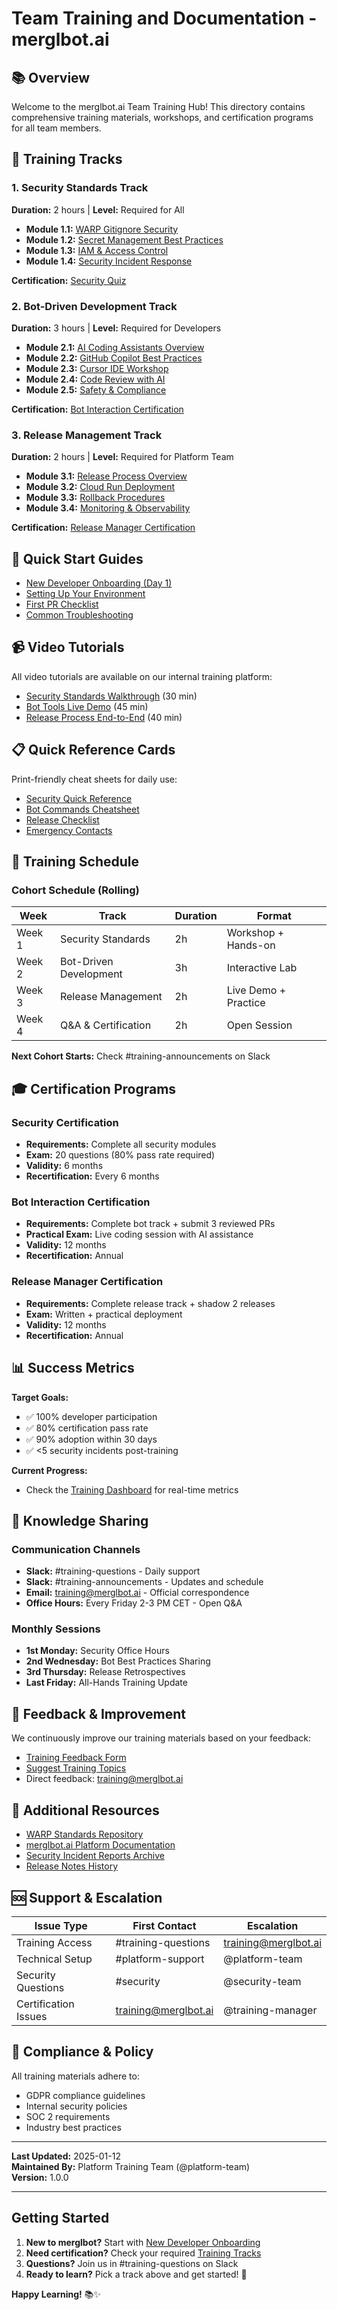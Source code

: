 # Team Training and Documentation - merglbot.ai

## 📚 Overview

Welcome to the merglbot.ai Team Training Hub! This directory contains comprehensive training materials, workshops, and certification programs for all team members.

## 🎯 Training Tracks

### 1. Security Standards Track
**Duration:** 2 hours | **Level:** Required for All

- **Module 1.1:** [WARP Gitignore Security](./security/01-gitignore-security.md)
- **Module 1.2:** [Secret Management Best Practices](./security/02-secret-management.md)
- **Module 1.3:** [IAM & Access Control](./security/03-iam-access-control.md)
- **Module 1.4:** [Security Incident Response](./security/04-incident-response.md)

**Certification:** [Security Quiz](./security/certification-quiz.md)

### 2. Bot-Driven Development Track
**Duration:** 3 hours | **Level:** Required for Developers

- **Module 2.1:** [AI Coding Assistants Overview](./bots/01-ai-assistants-overview.md)
- **Module 2.2:** [GitHub Copilot Best Practices](./bots/02-copilot-best-practices.md)
- **Module 2.3:** [Cursor IDE Workshop](./bots/03-cursor-workshop.md)
- **Module 2.4:** [Code Review with AI](./bots/04-ai-code-review.md)
- **Module 2.5:** [Safety & Compliance](./bots/05-safety-compliance.md)

**Certification:** [Bot Interaction Certification](./bots/certification-practical.md)

### 3. Release Management Track
**Duration:** 2 hours | **Level:** Required for Platform Team

- **Module 3.1:** [Release Process Overview](./release/01-process-overview.md)
- **Module 3.2:** [Cloud Run Deployment](./release/02-cloud-run-deployment.md)
- **Module 3.3:** [Rollback Procedures](./release/03-rollback-procedures.md)
- **Module 3.4:** [Monitoring & Observability](./release/04-monitoring-observability.md)

**Certification:** [Release Manager Certification](./release/certification-exam.md)

## 🚀 Quick Start Guides

- [New Developer Onboarding (Day 1)](./quick-start/new-developer-day1.md)
- [Setting Up Your Environment](./quick-start/environment-setup.md)
- [First PR Checklist](./quick-start/first-pr-checklist.md)
- [Common Troubleshooting](./quick-start/troubleshooting.md)

## 📹 Video Tutorials

All video tutorials are available on our internal training platform:

- [Security Standards Walkthrough](https://training.merglbot.ai/security) (30 min)
- [Bot Tools Live Demo](https://training.merglbot.ai/bots) (45 min)
- [Release Process End-to-End](https://training.merglbot.ai/release) (40 min)

## 📋 Quick Reference Cards

Print-friendly cheat sheets for daily use:

- [Security Quick Reference](./quick-reference/security-cheatsheet.pdf)
- [Bot Commands Cheatsheet](./quick-reference/bot-commands.pdf)
- [Release Checklist](./quick-reference/release-checklist.pdf)
- [Emergency Contacts](./quick-reference/emergency-contacts.pdf)

## 📅 Training Schedule

### Cohort Schedule (Rolling)

| Week | Track | Duration | Format |
|------|-------|----------|--------|
| Week 1 | Security Standards | 2h | Workshop + Hands-on |
| Week 2 | Bot-Driven Development | 3h | Interactive Lab |
| Week 3 | Release Management | 2h | Live Demo + Practice |
| Week 4 | Q&A & Certification | 2h | Open Session |

**Next Cohort Starts:** Check #training-announcements on Slack

## 🎓 Certification Programs

### Security Certification
- **Requirements:** Complete all security modules
- **Exam:** 20 questions (80% pass rate required)
- **Validity:** 6 months
- **Recertification:** Every 6 months

### Bot Interaction Certification
- **Requirements:** Complete bot track + submit 3 reviewed PRs
- **Practical Exam:** Live coding session with AI assistance
- **Validity:** 12 months
- **Recertification:** Annual

### Release Manager Certification
- **Requirements:** Complete release track + shadow 2 releases
- **Exam:** Written + practical deployment
- **Validity:** 12 months
- **Recertification:** Annual

## 📊 Success Metrics

**Target Goals:**
- ✅ 100% developer participation
- ✅ 80% certification pass rate
- ✅ 90% adoption within 30 days
- ✅ <5 security incidents post-training

**Current Progress:**
- Check the [Training Dashboard](../dashboard) for real-time metrics

## 💬 Knowledge Sharing

### Communication Channels

- **Slack:** #training-questions - Daily support
- **Slack:** #training-announcements - Updates and schedule
- **Email:** training@merglbot.ai - Official correspondence
- **Office Hours:** Every Friday 2-3 PM CET - Open Q&A

### Monthly Sessions

- **1st Monday:** Security Office Hours
- **2nd Wednesday:** Bot Best Practices Sharing
- **3rd Thursday:** Release Retrospectives
- **Last Friday:** All-Hands Training Update

## 📝 Feedback & Improvement

We continuously improve our training materials based on your feedback:

- [Training Feedback Form](https://forms.merglbot.ai/training-feedback)
- [Suggest Training Topics](https://github.com/merglbot-core/github/issues/new?template=training-suggestion.md)
- Direct feedback: training@merglbot.ai

## 🔗 Additional Resources

- [WARP Standards Repository](https://github.com/merglbot-public/docs)
- [merglbot.ai Platform Documentation](https://docs.merglbot.ai)
- [Security Incident Reports Archive](../docs/security/incidents)
- [Release Notes History](../docs/releases)

## 🆘 Support & Escalation

| Issue Type | First Contact | Escalation |
|------------|---------------|------------|
| Training Access | #training-questions | training@merglbot.ai |
| Technical Setup | #platform-support | @platform-team |
| Security Questions | #security | @security-team |
| Certification Issues | training@merglbot.ai | @training-manager |

## 📜 Compliance & Policy

All training materials adhere to:
- GDPR compliance guidelines
- Internal security policies
- SOC 2 requirements
- Industry best practices

---

**Last Updated:** 2025-01-12  
**Maintained By:** Platform Training Team (@platform-team)  
**Version:** 1.0.0

---

## Getting Started

1. **New to merglbot?** Start with [New Developer Onboarding](./quick-start/new-developer-day1.md)
2. **Need certification?** Check your required [Training Tracks](#-training-tracks)
3. **Questions?** Join us in #training-questions on Slack
4. **Ready to learn?** Pick a track above and get started! 🚀

**Happy Learning!** 📚✨
